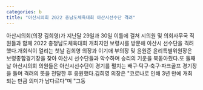 ```yaml
---
categories: b
title: "아산시의회 2022 충남도체육대회 아산시선수단 격려"
---
```

아산시의회(의장 김희영)가 지난달 29일과 30일 이틀에 걸쳐 시의원 및 의회사무국 직원들과 함께 2022 충청남도체육대회 개최지인 보령시를 방문해 아산시 선수단을 격려했다.개회식이 열리는 첫날 김희영 의장과 이기애 부의장 및 윤원준 윤리특별위원장은 보령종합경기장을 찾아 아산시 선수단들과 악수하며 승리의 기운을 북돋아줬다.또 둘째 날 아산시의회 의원들은 아산시선수단이 경기를 펼치는 배구·탁구·축구·파크골프 경기장을 돌며 격려의 뜻을 전달한 후 응원했다.김희영 의장은 "코로나로 인해 3년 만에 개최되는 만큼 의미가 남다르다"며 "그동